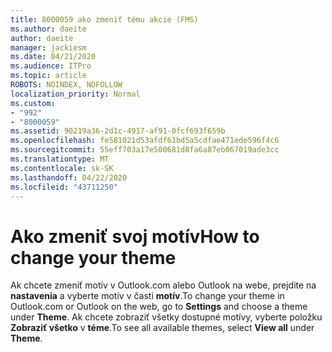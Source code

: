 ```yaml
---
title: 8000059 ako zmeniť tému akcie (FMS)
ms.author: daeite
author: daeite
manager: jackiesm
ms.date: 04/21/2020
ms.audience: ITPro
ms.topic: article
ROBOTS: NOINDEX, NOFOLLOW
localization_priority: Normal
ms.custom:
- "992"
- "8000059"
ms.assetid: 90219a36-2d1c-4917-af91-0fcf693f659b
ms.openlocfilehash: fe581021d53afdf61bd5a5cdfae471ede596f4c6
ms.sourcegitcommit: 55eff703a17e500681d8fa6a87eb067019ade3cc
ms.translationtype: MT
ms.contentlocale: sk-SK
ms.lasthandoff: 04/22/2020
ms.locfileid: "43711250"
---
```

# <a name="how-to-change-your-theme"></a><span data-ttu-id="fd9ba-102">Ako zmeniť svoj motív</span><span class="sxs-lookup"><span data-stu-id="fd9ba-102">How to change your theme</span></span>

<span data-ttu-id="fd9ba-103">Ak chcete zmeniť motív v Outlook.com alebo Outlook na webe, prejdite na **nastavenia** a vyberte motív v časti **motív**.</span><span class="sxs-lookup"><span data-stu-id="fd9ba-103">To change your theme in Outlook.com or Outlook on the web, go to **Settings** and choose a theme under **Theme**.</span></span> <span data-ttu-id="fd9ba-104">Ak chcete zobraziť všetky dostupné motívy, vyberte položku **Zobraziť všetko** v **téme**.</span><span class="sxs-lookup"><span data-stu-id="fd9ba-104">To see all available themes, select **View all** under **Theme**.</span></span>
  